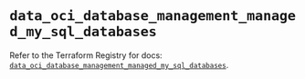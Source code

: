 # `data_oci_database_management_managed_my_sql_databases`

Refer to the Terraform Registry for docs: [`data_oci_database_management_managed_my_sql_databases`](https://registry.terraform.io/providers/oracle/oci/7.19.0/docs/data-sources/database_management_managed_my_sql_databases).
